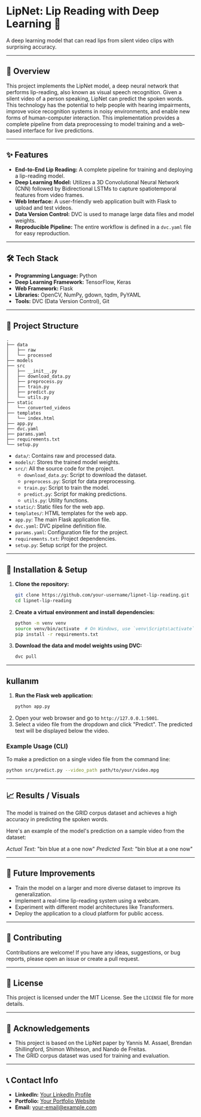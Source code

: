 # LipNet: Lip Reading with Deep Learning 👄

A deep learning model that can read lips from silent video clips with surprising accuracy.

-----

## 📖 Overview

This project implements the LipNet model, a deep neural network that performs lip-reading, also known as visual speech recognition. Given a silent video of a person speaking, LipNet can predict the spoken words. This technology has the potential to help people with hearing impairments, improve voice recognition systems in noisy environments, and enable new forms of human-computer interaction. This implementation provides a complete pipeline from data preprocessing to model training and a web-based interface for live predictions.

-----

## ✨ Features

  * **End-to-End Lip Reading:** A complete pipeline for training and deploying a lip-reading model.
  * **Deep Learning Model:** Utilizes a 3D Convolutional Neural Network (CNN) followed by Bidirectional LSTMs to capture spatiotemporal features from video frames.
  * **Web Interface:** A user-friendly web application built with Flask to upload and test videos.
  * **Data Version Control:** DVC is used to manage large data files and model weights.
  * **Reproducible Pipeline:** The entire workflow is defined in a `dvc.yaml` file for easy reproduction.

-----

## 🛠️ Tech Stack

  * **Programming Language:** Python
  * **Deep Learning Framework:** TensorFlow, Keras
  * **Web Framework:** Flask
  * **Libraries:** OpenCV, NumPy, gdown, tqdm, PyYAML
  * **Tools:** DVC (Data Version Control), Git

-----

## 📂 Project Structure

```
.
├── data
│   ├── raw
│   └── processed
├── models
├── src
│   ├── __init__.py
│   ├── download_data.py
│   ├── preprocess.py
│   ├── train.py
│   ├── predict.py
│   └── utils.py
├── static
│   └── converted_videos
├── templates
│   └── index.html
├── app.py
├── dvc.yaml
├── params.yaml
├── requirements.txt
└── setup.py
```

  * `data/`: Contains raw and processed data.
  * `models/`: Stores the trained model weights.
  * `src/`: All the source code for the project.
      * `download_data.py`: Script to download the dataset.
      * `preprocess.py`: Script for data preprocessing.
      * `train.py`: Script to train the model.
      * `predict.py`: Script for making predictions.
      * `utils.py`: Utility functions.
  * `static/`: Static files for the web app.
  * `templates/`: HTML templates for the web app.
  * `app.py`: The main Flask application file.
  * `dvc.yaml`: DVC pipeline definition file.
  * `params.yaml`: Configuration file for the project.
  * `requirements.txt`: Project dependencies.
  * `setup.py`: Setup script for the project.

-----

## 🚀 Installation & Setup

1.  **Clone the repository:**

    ```bash
    git clone https://github.com/your-username/lipnet-lip-reading.git
    cd lipnet-lip-reading
    ```

2.  **Create a virtual environment and install dependencies:**

    ```bash
    python -m venv venv
    source venv/bin/activate  # On Windows, use `venv\Scripts\activate`
    pip install -r requirements.txt
    ```

3.  **Download the data and model weights using DVC:**

    ```bash
    dvc pull
    ```

-----

## kullanım

1.  **Run the Flask web application:**
    ```bash
    python app.py
    ```
2.  Open your web browser and go to `http://127.0.0.1:5001`.
3.  Select a video file from the dropdown and click "Predict". The predicted text will be displayed below the video.

### Example Usage (CLI)

To make a prediction on a single video file from the command line:

```bash
python src/predict.py --video_path path/to/your/video.mpg
```

-----

## 📈 Results / Visuals

The model is trained on the GRID corpus dataset and achieves a high accuracy in predicting the spoken words.

Here's an example of the model's prediction on a sample video from the dataset:

*Actual Text:* "bin blue at a one now"
*Predicted Text:* "bin blue at a one now"

-----

## 🔮 Future Improvements

  * Train the model on a larger and more diverse dataset to improve its generalization.
  * Implement a real-time lip-reading system using a webcam.
  * Experiment with different model architectures like Transformers.
  * Deploy the application to a cloud platform for public access.

-----

## 🤝 Contributing

Contributions are welcome\! If you have any ideas, suggestions, or bug reports, please open an issue or create a pull request.

-----

## 📜 License

This project is licensed under the MIT License. See the `LICENSE` file for more details.

-----

## 🙏 Acknowledgements

  * This project is based on the LipNet paper by Yannis M. Assael, Brendan Shillingford, Shimon Whiteson, and Nando de Freitas.
  * The GRID corpus dataset was used for training and evaluation.

-----

## 📞 Contact Info

  * **LinkedIn:** [Your LinkedIn Profile](www.linkedin.com/in/raman-singh-brar)
  * **Portfolio:** [Your Portfolio Website](https://raman-brar-iitd.github.io/Website/)
  * **Email:** your-email@example.com
